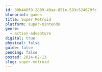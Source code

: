 ```yaml
---
id: 80b440f9-2809-49aa-851e-583c524679fc
blueprint: games
title: Super Metroid
platform: super-nintendo
genre:
  - action-adventure
digital: true
physical: false
guide: false
pending: false
posted: 2014-02-13
slug: super-metroid
---
```

